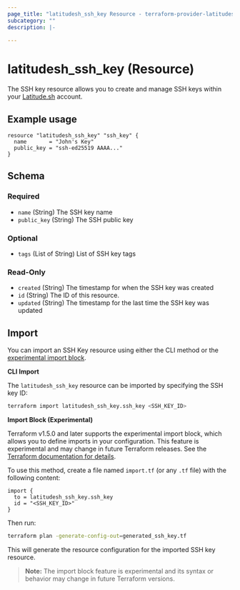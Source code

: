 ```yaml
---
page_title: "latitudesh_ssh_key Resource - terraform-provider-latitudesh"
subcategory: ""
description: |-
  
---
```


# latitudesh_ssh_key (Resource)

The SSH key resource allows you to create and manage SSH keys within your [Latitude.sh](https://latitude.sh/) account.

## Example usage

```hcl
resource "latitudesh_ssh_key" "ssh_key" {
  name       = "John's Key"
  public_key = "ssh-ed25519 AAAA..."
}
```

<!-- schema generated by tfplugindocs -->
## Schema

### Required

- `name` (String) The SSH key name
- `public_key` (String) The SSH public key

### Optional

- `tags` (List of String) List of SSH key tags

### Read-Only

- `created` (String) The timestamp for when the SSH key was created
- `id` (String) The ID of this resource.
- `updated` (String) The timestamp for the last time the SSH key was updated

## Import

You can import an SSH Key resource using either the CLI method or the [experimental import block](https://developer.hashicorp.com/terraform/language/import).

**CLI Import**

The `latitudesh_ssh_key` resource can be imported by specifying the SSH key ID:

```sh
terraform import latitudesh_ssh_key.ssh_key <SSH_KEY_ID>
```

**Import Block (Experimental)**

Terraform v1.5.0 and later supports the experimental import block, which allows you to define imports in your configuration. This feature is experimental and may change in future Terraform releases. See the [Terraform documentation for details](https://developer.hashicorp.com/terraform/language/import).

To use this method, create a file named `import.tf` (or any `.tf` file) with the following content:

```hcl
import {
  to = latitudesh_ssh_key.ssh_key
  id = "<SSH_KEY_ID>"
}
```

Then run:

```sh
terraform plan -generate-config-out=generated_ssh_key.tf
```

This will generate the resource configuration for the imported SSH key resource.

> **Note:** The import block feature is experimental and its syntax or behavior may change in future Terraform versions.
